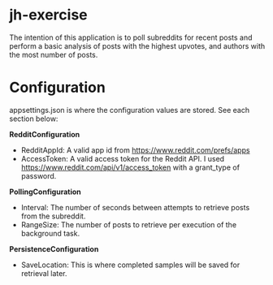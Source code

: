 # jh-exercise

The intention of this application is to poll subreddits for recent posts and perform a basic analysis of posts with the highest upvotes, and authors with the most number of posts.

# Configuration
appsettings.json is where the configuration values are stored.  See each section below:

**RedditConfiguration**
* RedditAppId: A valid app id from https://www.reddit.com/prefs/apps
* AccessToken: A valid access token for the Reddit API.  I used https://www.reddit.com/api/v1/access_token with a grant_type of password.

**PollingConfiguration**
* Interval: The number of seconds between attempts to retrieve posts from the subreddit.
* RangeSize: The number of posts to retrieve per execution of the background task.

**PersistenceConfiguration**
* SaveLocation: This is where completed samples will be saved for retrieval later.